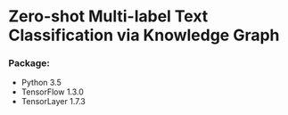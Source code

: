 # Zero-shot Multi-label Text Classification via Knowledge Graph

### Package:
- Python 3.5
- TensorFlow 1.3.0
- TensorLayer 1.7.3
